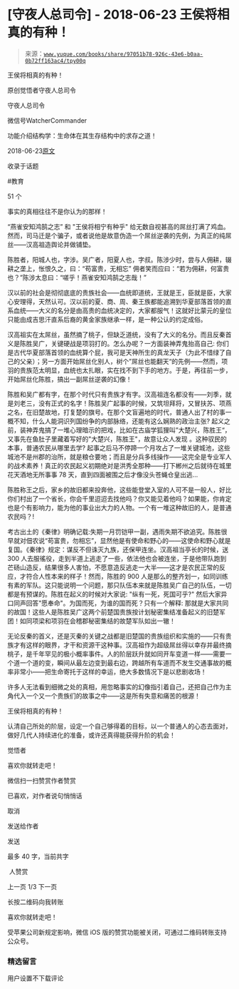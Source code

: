# [守夜人总司令] - 2018-06-23 王侯将相真的有种！

> 来源：[`www.yuque.com/books/share/97051b78-926c-43e6-b0aa-0b72ff163ac4/tpy00q`](https://www.yuque.com/books/share/97051b78-926c-43e6-b0aa-0b72ff163ac4/tpy00q)



王侯将相真的有种！ 

原创觉悟者守夜人总司令 

守夜人总司令 

微信号WatcherCommander 

功能介绍结构学：生命体在其生存结构中的求存之道！ 

2018-06-23[原文](https://mp.weixin.qq.com/s?__biz=MzAxNDk1NjI2Mw==&mid=2247483784&idx=1&sn=0f1063395f7448ba7706c86b94aa9d0c&chksm=9b8a2200acfdab161c498b0088b2c6a2c666b2ddee3a818521e017351d8fe0ae55c6748249d5&scene=27#wechat_redirect&cpage=514) 

收录于话题 

#教育 

51 个 

事实的真相往往不是你认为的那样！ 

“燕雀安知鸿鹄之志” 和 "王侯将相宁有种乎" 给无数自视甚高的屌丝打满了鸡血。然而，司马迁是个骗子，或者说他是故意伪造一个屌丝逆袭的先例，为真正的纯屌丝——汉高祖造舆论并做铺垫。 

陈胜者，阳城人也，字涉。吴广者，阳夏人也，字叔。陈涉少时，尝与人佣耕，辍耕之垄上，怅恨久之，曰：“苟富贵，无相忘” 佣者笑而应曰：“若为佣耕，何富贵也？”陈涉太息曰：“嗟乎！燕雀安知鸿鹄之志哉！” 

汉以前的社会是彻彻底底的贵族社会——血统即道统，王就是王，臣就是臣，大家心安理得，天然认可。汉以前的夏、商、周、秦王族都能追溯到华夏部落首领的直系血统——大义的名分是由高贵的血统决定的，大家都服气！这就好比蒙元的皇位只能由成吉思汗直系后裔的黄金家族继承一样，是一种公认的约定成俗。 

汉高祖实在太屌丝，虽然摘了桃子，但缺乏道统，没有了大义的名分。而且反秦首义是陈胜吴广，关键硬战是项羽打的。怎么办呢？一方面装神弄鬼抬高自己: 你们是古代华夏部落首领的血统算个屁，我可是天神所生的真龙天子（为此不惜绿了自己的父亲）；另一方面开始屌丝化别人，树个”屌丝也能翻天“的先例——然而，项羽的贵族范太明显，血统也太扎眼，实在找不到下手的地方。于是，再往前一步，开始屌丝化陈胜，搞出一副屌丝逆袭的幻像！ 

陈胜和吴广都有字，在那个时代只有贵族才有字。汉高祖连名都没有——刘季，就是刘老三，没有正式的名字！陈胜吴广起事的时候，又筑坦拜将，又冒扶苏、项燕之名，在旧楚故地，打复楚的旗号。在那个文盲遍地的时代，普通人出了村的事一概不知，什么人能洞识列国纷争的内部脉络，还能有这么娴熟的政治主张? 起义之前，装神弄鬼搞了一堆心理暗示的把戏，比如在古庙学狐狸叫”大楚兴，陈胜王“，又事先在鱼肚子里藏着写好的"大楚兴，陈胜王"，故意让众人发现 。这种驭民的本事，普通农民从哪里去学? 起事之后马不停蹄一个月攻占了一堆关键城池，这些城池不是州郡的治所，就是粮仓要地；而且是分兵多线操作——这完全是专业军人的战术素养！真正的农民起义初期绝对是洪秀全那种——打下郴州之后就待在城里花天酒地无所事事 78 天，直到四面被围之后才像没头苍蝇仓皇出逃...  

陈胜称王之后，家乡的故旧都来投奔他，这些能登堂入室的人可不是一般人，好比你们村出了一个省长，你会千里迢迢去找他吗？你又能见着他吗？如果能，你肯定也是个有影响力，能为他的事业出大力的人物。一个有一堆这种故旧的人，是普通农民吗？! 

考古出土的《秦律》明确记载:失期一月罚铠甲一副，遇雨失期不欲追究。陈胜很早就对佃农说“苟富贵，勿相忘”，显然他是有使命和野心的——这使命和野心就是复国。《秦律》规定：谋反不但诛灭九族，还保甲连坐。汉高祖当亭长的时候，送 300 人去服徭役，走到半道上逃走了一些，依法他也会被连坐，于是他带队跑到芒砀山造反，结果很多人害怕，不愿意造反逃走一大半——这才是农民正常的反应，才符合人性本来的样子！然而，陈胜的 900 人是那么的整齐划一，如同训练有素的军队。这只能说明一个问题，那只队伍本来就是陈胜吴广自己的队伍，一切都是有预谋的。陈胜在起义的时候对大家说: "纵有一死，死国可乎?" 然后大家异口同声回答"愿奉命"。为国而死，为谁的国而死？只有一个解释: 那就是大家共同的故国！这些人是陈胜吴广这两个前楚国贵族按计划秘密集结准备起义的旧楚军团！如同项梁和项羽在会稽郡秘密集结的故楚军队如出一辙！ 

无论反秦的首义，还是灭秦的关键之战都是旧楚国的贵族组织和实施的——只有贵族才有这样的眼界，才干和资源干这种事。汉高祖作为超级屌丝得以幸存并最终摘桃子，是千年罕见的极小概率事件。人的阶层跃升就如同开车变道一样——需要一个道一个道的变，瞬间从最左边变到最右边，跨越所有车道而不发生交通事故的概率非常小——把生命寄托于这样的幸运，绝大多数情况下是以悲剧收场！ 

许多人无法看到细微之处的真相，用忽略事实的幻像指引着自己，还把自己作为主角代入一个又一个贵族们的故事之中——这是所有失意和痛苦的根源！ 

王侯将相真的有种！ 

认清自己所处的阶层，设定一个自己够得着的目标，以一个普通人的心态去面对，做好几代人持续进化的准备，或许还真得能获得升阶的机会！  



觉悟者 

喜欢你就转走吧！ 

微信扫一扫赞赏作者赞赏 

已喜欢，对作者说句悄悄话 

取消 

发送给作者 

发送 

最多 40 字，当前共字 

 人赞赏 

上一页 1/3 下一页 

长按二维码向我转账 

喜欢你就转走吧！ 

受苹果公司新规定影响，微信 iOS 版的赞赏功能被关闭，可通过二维码转账支持公众号。 

### 精选留言 

用户设置不下载评论